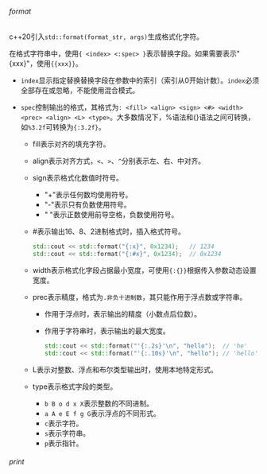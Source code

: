 ###### format

c++20引入`std::format(format_str, args)`生成格式化字符。

在格式字符串中，使用`{ <index> <:spec> }`表示替换字段。如果需要表示"{xxx}"，使用`{{xxx}}`。

* `index`显示指定替换替换字段在参数中的索引（索引从0开始计数）。`index`必须全部存在或忽略，不能使用混合模式。

* `spec`控制输出的格式，其格式为`: <fill> <align> <sign> <#> <width> <prec> <align> <L> <type>`。大多数情况下，%语法和{}语法之间可转换，如`%3.2f`可转换为`{:3.2f}`。

  * fill表示对齐的填充字符。

  * align表示对齐方式，`<`、`>`、`^`分别表示左、右、中对齐。

  * sign表示格式化数值时符号。

    * "+"表示任何数均使用符号。
    * "-"表示只有负数使用符号。
    * " "表示正数使用前导空格，负数使用符号。

  * #表示输出16、8、2进制格式时，插入格式符号。

    ```cpp
    std::cout << std::format("{:x}", 0x1234);	// 1234
    std::cout << std::format("{:#x}", 0x1234);	// 0x1234
    ```

  * width表示格式化字段占据最小宽度，可使用`{:{}}`根据传入参数动态设置宽度。

  * prec表示精度，格式为`.非负十进制数`，其只能作用于浮点数或字符串。

    * 作用于浮点时，表示输出的精度（小数点后位数）。

    * 作用于字符串时，表示输出的最大宽度。

      ```cpp
      std::cout << std::format("'{:.2s}'\n", "hello");	// 'he'
      std::cout << std::format("'{:.10s}'\n", "hello");	// 'hello'
      ```

  * L表示对整数、浮点和布尔类型输出时，使用本地特定形式。

  * type表示格式字段的类型。

    * `b B o d x X`表示整数的不同进制。
    * `a A e E f g G`表示浮点的不同形式。
    * `c`表示字符。
    * `s`表示字符串。
    * `p`表示指针。


###### print

